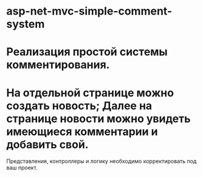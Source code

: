 # asp-net-mvc-simple-comment-system

Реализация простой системы комментирования.
========
На отдельной странице можно создать новость;
Далее на странице новости можно увидеть имеющиеся комментарии и добавить свой.
========

Представления, контроллеры и логику необходимо корректировать под ваш проект.

